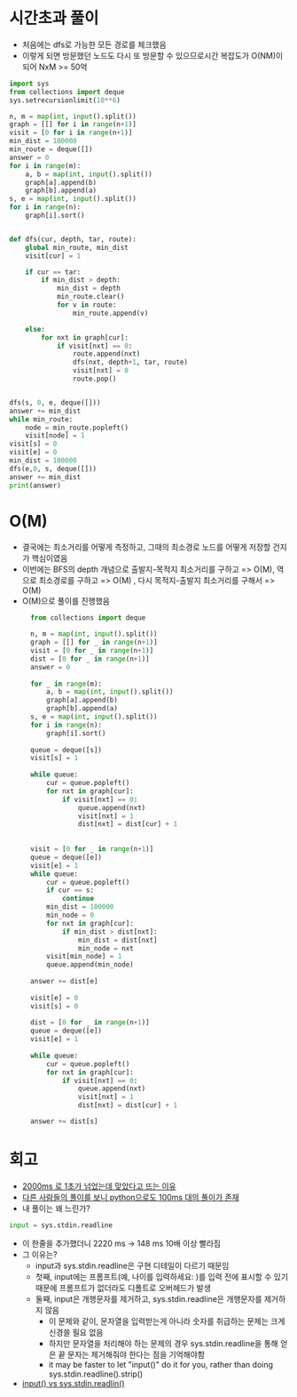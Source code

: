 # 시간초과 풀이
- 처음에는 dfs로 가능한 모든 경로를 체크했음
- 이렇게 되면 방문했던 노드도 다시 또 방문할 수 있으므로시간 복잡도가 O(NM)이 되어 NxM >= 50억
```python
import sys
from collections import deque
sys.setrecursionlimit(10**6)

n, m = map(int, input().split())
graph = [[] for i in range(n+1)]
visit = [0 for i in range(n+1)]
min_dist = 100000
min_route = deque([])
answer = 0
for i in range(m):
    a, b = map(int, input().split())
    graph[a].append(b)
    graph[b].append(a)
s, e = map(int, input().split())
for i in range(n):
    graph[i].sort()


def dfs(cur, depth, tar, route):
    global min_route, min_dist
    visit[cur] = 1

    if cur == tar:
        if min_dist > depth:
            min_dist = depth
            min_route.clear()
            for v in route:
                min_route.append(v)

    else:
        for nxt in graph[cur]:
            if visit[nxt] == 0:
                route.append(nxt)
                dfs(nxt, depth+1, tar, route)
                visit[nxt] = 0
                route.pop()


dfs(s, 0, e, deque([]))
answer += min_dist
while min_route:
    node = min_route.popleft()
    visit[node] = 1
visit[s] = 0
visit[e] = 0
min_dist = 100000
dfs(e,0, s, deque([]))
answer += min_dist
print(answer)
```
# O(M)
- 결국에는 최소거리를 어떻게 측정하고, 그때의 최소경로 노드를 어떻게 저장할 건지가 핵심이였음 
- 이번에는 BFS의 depth 개념으로 출발지-목적지 최소거리를 구하고 => O(M), 역으로 최소경로를 구하고 => O(M) , 다시 목적지-출발지 최소거리를 구해서 => O(M)
- O(M)으로 풀이를 진행했음 
  ```python
    from collections import deque
    
    n, m = map(int, input().split())
    graph = [[] for _ in range(n+1)]
    visit = [0 for _ in range(n+1)]
    dist = [0 for _ in range(n+1)]
    answer = 0
    
    for _ in range(m):
        a, b = map(int, input().split())
        graph[a].append(b)
        graph[b].append(a)
    s, e = map(int, input().split())
    for i in range(n):
        graph[i].sort()
    
    queue = deque([s])
    visit[s] = 1
    
    while queue:
        cur = queue.popleft()
        for nxt in graph[cur]:
            if visit[nxt] == 0:
                queue.append(nxt)
                visit[nxt] = 1
                dist[nxt] = dist[cur] + 1
    
    
    visit = [0 for _ in range(n+1)]
    queue = deque([e])
    visit[e] = 1
    while queue:
        cur = queue.popleft()
        if cur == s:
            continue
        min_dist = 100000
        min_node = 0
        for nxt in graph[cur]:
            if min_dist > dist[nxt]:
                min_dist = dist[nxt]
                min_node = nxt
        visit[min_node] = 1
        queue.append(min_node)
    
    answer += dist[e]
    
    visit[e] = 0
    visit[s] = 0
    
    dist = [0 for _ in range(n+1)]
    queue = deque([e])
    visit[e] = 1
    
    while queue:
        cur = queue.popleft()
        for nxt in graph[cur]:
            if visit[nxt] == 0:
                queue.append(nxt)
                visit[nxt] = 1
                dist[nxt] = dist[cur] + 1

    answer += dist[s]
  ```
# 회고
- [2000ms 로 1초가 넘었는데 맞았다고 뜨는 이유](https://help.acmicpc.net/language/info)
- [다른 사람들의 풀이를 보니 python으로도 100ms 대의 풀이가 존재](https://www.acmicpc.net/problem/status/22868/1003/1)
- 내 풀이는 왜 느린가?
```python
input = sys.stdin.readline
```
- 이 한줄을 추가했더니 2220 ms -> 148 ms 10배 이상 빨라짐
- 그 이유는?
    - input과 sys.stdin.readline은 구현 디테일이 다르기 때문임
    - 첫째, input에는 프롬프트(예, 나이를 입력하세요: )를 입력 전에 표시할 수 있기 때문에 프롬프트가 없더라도 디폴트로 오버헤드가 발생
    - 둘째, input은 개행문자를 제거하고, sys.stdin.readline은 개행문자를 제거하지 않음
        -  이 문제와 같이, 문자열을 입력받는게 아니라 숫자를 취급하는 문제는 크게 신경쓸 필요 없음
        - 하지만 문자열을 처리해야 하는 문제의 경우 sys.stdin.readline을 통해 얻은 끝 문자는 제거해줘야 한다는 점을 기억해야함
        -  it may be faster to let "input()" do it for you, rather than doing sys.stdin.readline().strip()
- [input() vs sys.stdin.readlin()](https://stackoverflow.com/questions/22623528/sys-stdin-readline-and-input-which-one-is-faster-when-reading-lines-of-inpu)
